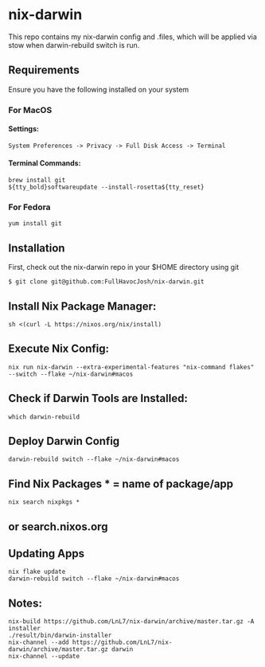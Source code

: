 # nix-darwin

This repo contains my nix-darwin config and .files, which will be applied via stow when darwin-rebuild switch is run. 

## Requirements

Ensure you have the following installed on your system

### For MacOS
#### Settings:
```
System Preferences -> Privacy -> Full Disk Access -> Terminal
```
#### Terminal Commands:
```
brew install git
${tty_bold}softwareupdate --install-rosetta${tty_reset}
```

### For Fedora

```
yum install git
```

## Installation

First, check out the nix-darwin repo in your $HOME directory using git

```
$ git clone git@github.com:FullHavocJosh/nix-darwin.git
```

## Install Nix Package Manager:
```
sh <(curl -L https://nixos.org/nix/install)
```
## Execute Nix Config:
```
nix run nix-darwin --extra-experimental-features "nix-command flakes" --switch --flake ~/nix-darwin#macos
```
## Check if Darwin Tools are Installed:
```
which darwin-rebuild
```
## Deploy Darwin Config
```
darwin-rebuild switch --flake ~/nix-darwin#macos
```
## Find Nix Packages * = name of package/app
```
nix search nixpkgs *
```
## or search.nixos.org

## Updating Apps
```
nix flake update
darwin-rebuild switch --flake ~/nix-darwin#macos
```
## Notes:
```
nix-build https://github.com/LnL7/nix-darwin/archive/master.tar.gz -A installer
./result/bin/darwin-installer
nix-channel --add https://github.com/LnL7/nix-darwin/archive/master.tar.gz darwin
nix-channel --update
```